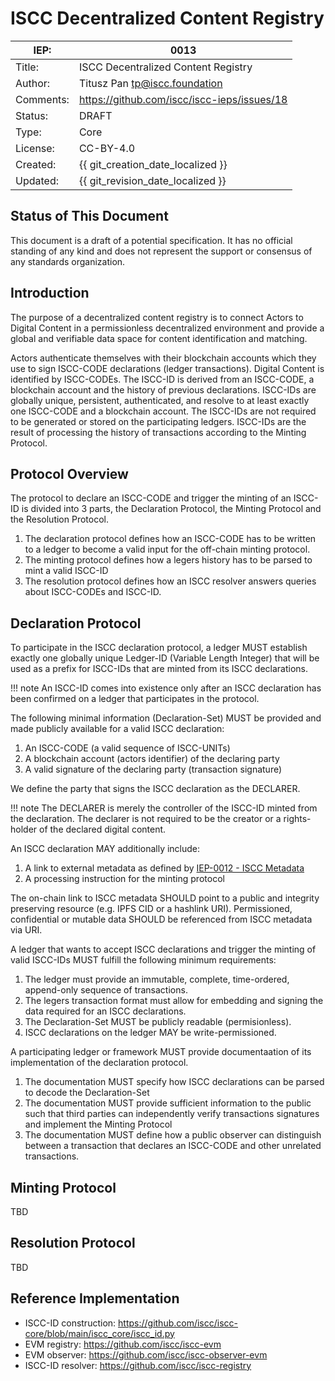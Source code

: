 # ISCC Decentralized Content Registry

| IEP:      | 0013                                        |
|-----------|---------------------------------------------|
| Title:    | ISCC Decentralized Content Registry         |
| Author:   | Titusz Pan <tp@iscc.foundation>             |
| Comments: | https://github.com/iscc/iscc-ieps/issues/18 |
| Status:   | DRAFT                                       |
| Type:     | Core                                        |
| License:  | CC-BY-4.0                                   |
| Created:  | {{ git_creation_date_localized }}           |
| Updated:  | {{ git_revision_date_localized }}           |

## Status of This Document

This document is a draft of a potential specification. It has no official standing of any kind and
does not represent the support or consensus of any standards organization.

## Introduction

The purpose of a decentralized content registry is to connect Actors to Digital Content in a
permissionless decentralized environment and provide a global and verifiable data space for content
identification and matching.

Actors authenticate themselves with their blockchain accounts which they use to sign ISCC-CODE
declarations (ledger transactions). Digital Content is identified by ISCC-CODEs. The ISCC-ID is 
derived from an ISCC-CODE, a blockchain account and the history of previous declarations. ISCC-IDs 
are  globally unique, persistent, authenticated, and resolve to at least exactly one ISCC-CODE and 
a blockchain account. The ISCC-IDs are not required to be generated or stored on the participating 
ledgers. ISCC-IDs are the result of processing the history of transactions according to the Minting 
Protocol.

## Protocol Overview

The protocol to declare an ISCC-CODE and trigger the minting of an ISCC-ID is divided into 3 parts,
the Declaration Protocol, the Minting Protocol and the Resolution Protocol. 

1. The declaration protocol defines how an ISCC-CODE has to be written to a ledger to become a valid input for the off-chain minting protocol. 
2. The minting protocol defines how a legers history has to be parsed to mint a valid ISCC-ID
3. The resolution protocol defines how an ISCC resolver answers queries about ISCC-CODEs and ISCC-ID.

## Declaration Protocol

To participate in the ISCC declaration protocol, a ledger MUST establish exactly one globally
unique Ledger-ID (Variable Length Integer) that will be used as a prefix for ISCC-IDs that are
minted from its ISCC declarations. 

!!! note
    An ISCC-ID comes into existence only after an ISCC declaration has been confirmed on a ledger that participates in the protocol. 

The following minimal information (Declaration-Set) MUST be provided and made publicly available
for a valid ISCC declaration:

1. An ISCC-CODE (a valid sequence of ISCC-UNITs)
2. A blockchain account (actors identifier) of the declaring party 
3. A valid signature of the declaring party (transaction signature)

We define the party that signs the ISCC declaration as the DECLARER. 

!!! note
    The DECLARER is merely the controller of the ISCC-ID minted from the declaration. The declarer
    is not required to be the creator or a rights-holder of the declared digital content.

An ISCC declaration MAY additionally include:

1. A link to external metadata as defined by [IEP-0012 - ISCC Metadata](/iep-0012)
2. A processing instruction for the minting protocol 

The on-chain link to ISCC metadata SHOULD point to a public and integrity preserving resource (e.g. IPFS CID or a 
hashlink URI). Permissioned, confidential or mutable data SHOULD be referenced from ISCC metadata
via URI.

A ledger that wants to accept ISCC declarations and trigger the minting of valid ISCC-IDs MUST
fulfill the following minimum requirements:

1. The ledger must provide an immutable, complete, time-ordered, append-only sequence of transactions.
2. The legers transaction format must allow for embedding and signing the data required for an ISCC declarations.
3. The Declaration-Set MUST be publicly readable (permisionless).
4. ISCC declarations on the ledger MAY be write-permissioned.

A participating ledger or framework MUST provide documentaation of its implementation of the declaration protocol.

1. The documentation MUST specify how ISCC declarations can be parsed to decode the Declaration-Set
2. The documentation MUST provide sufficient information to the public such that third parties can independently verify transactions signatures and implement the Minting Protocol
3. The documentation MUST define how a public observer can distinguish between a transaction that declares an ISCC-CODE and other unrelated transactions.

## Minting Protocol

TBD

## Resolution Protocol

TBD

## Reference Implementation

- ISCC-ID construction: https://github.com/iscc/iscc-core/blob/main/iscc_core/iscc_id.py
- EVM registry: https://github.com/iscc/iscc-evm
- EVM observer: https://github.com/iscc/iscc-observer-evm
- ISCC-ID resolver: https://github.com/iscc/iscc-registry
